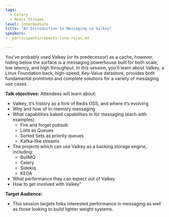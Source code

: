 ```yaml
---
tags:
  - Celery
  - Redis Streams
level: Intermediate
title: "An Introduction to Messaging in Valkey"
speakers:
- _participants/roberto-luna-rojas.md

---
```

You’ve probably used Valkey (or its predecessor) as a cache, however, hiding below the surface is a messaging powerhouse built for both scale, low latency, and high throughput. In this session, you’ll learn about Valkey, a Linux Foundation back, high-speed, Key-Value datastore, provides both fundamental primitives and complete solutions for a variety of messaging use cases.

**Talk objectives:**
Attendees will learn about:
* Valkey, it’s history as a fork of Redis OSS, and where it’s evolving
* Why and how of in-memory messaging
* What capabilities baked capabilities in for messaging (each with examples)
  * Fire and forget pubsub
  * Lists as Queues
  * Sorted Sets as priority queues
  * Kafka-like streams
* The projects which can use Valkey as a backing storage engine, including:
  * BullMQ
  * Celery
  * Sidekiq
  * KEDA
* What performance they can expect out of Valkey
* How to get involved with Valkey"

**Target Audience:**
- This session targets folks interested performance in messaging as well as those looking to build lighter weight systems.
